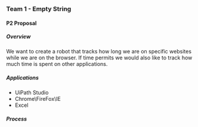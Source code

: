 ### Team 1 - Empty String 
#### P2 Proposal

##### Overview
We want to create a robot that tracks how long we are on specific websites while we are on the browser. 
If time permits we would also like to track how much time is spent on other applications. 

##### Applications
* UiPath Studio
* Chrome\FireFox\IE
* Excel

##### Process
